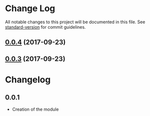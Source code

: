 # Change Log

All notable changes to this project will be documented in this file. See [standard-version](https://github.com/conventional-changelog/standard-version) for commit guidelines.

<a name="0.0.4"></a>
## [0.0.4](https://github.com/julientant/nuxtjs-dotenv-module/compare/v0.0.3...v0.0.4) (2017-09-23)



<a name="0.0.3"></a>
## [0.0.3](https://github.com/julientant/nuxtjs-dotenv-module/compare/v0.0.2...v0.0.3) (2017-09-23)



# Changelog

## 0.0.1
- Creation of the module